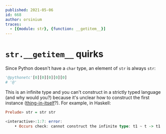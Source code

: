 ```yaml
---
published: 2021-05-06
id: 668
author: orsinium
traces:
  - [{module: str}, {function: __getitem__}]
---
```


# `str.__getitem__` quirks

Since Python doesn't have a `char` type, an element of `str` is always `str`:

```python
'@pythonetc'[0][0][0][0][0]
# '@'
```

This is an infinite type and you can't construct in a strictly typed language (and why would you?) because it's unclear how to construct the first instance ([thing-in-itself](https://en.wikipedia.org/wiki/Thing-in-itself)?). For example, in Haskell:

```haskell
Prelude> str = str str

<interactive>:1:7: error:
    • Occurs check: cannot construct the infinite type: t1 ~ t -> t1
```
